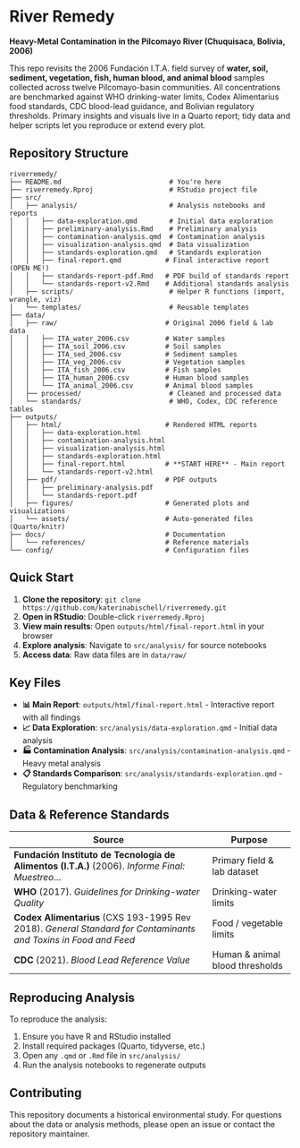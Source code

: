 # River Remedy
**Heavy-Metal Contamination in the Pilcomayo River (Chuquisaca, Bolivia, 2006)**

This repo revisits the 2006 Fundación I.T.A. field survey of **water, soil, sediment, vegetation, fish, human blood, and animal blood** samples collected across twelve Pilcomayo-basin communities. All concentrations are benchmarked against WHO drinking-water limits, Codex Alimentarius food standards, CDC blood-lead guidance, and Bolivian regulatory thresholds. Primary insights and visuals live in a Quarto report; tidy data and helper scripts let you reproduce or extend every plot.

## Repository Structure

```
riverremedy/
├── README.md                           # You're here
├── riverremedy.Rproj                   # RStudio project file
├── src/
│   ├── analysis/                       # Analysis notebooks and reports
│   │   ├── data-exploration.qmd        # Initial data exploration
│   │   ├── preliminary-analysis.Rmd    # Preliminary analysis
│   │   ├── contamination-analysis.qmd  # Contamination analysis
│   │   ├── visualization-analysis.qmd  # Data visualization
│   │   ├── standards-exploration.qmd   # Standards exploration
│   │   ├── final-report.qmd           # Final interactive report (OPEN ME!)
│   │   ├── standards-report-pdf.Rmd   # PDF build of standards report
│   │   └── standards-report-v2.Rmd    # Additional standards analysis
│   ├── scripts/                        # Helper R functions (import, wrangle, viz)
│   └── templates/                      # Reusable templates
├── data/
│   ├── raw/                           # Original 2006 field & lab data
│   │   ├── ITA_water_2006.csv         # Water samples
│   │   ├── ITA_soil_2006.csv          # Soil samples
│   │   ├── ITA_sed_2006.csv           # Sediment samples
│   │   ├── ITA_veg_2006.csv           # Vegetation samples
│   │   ├── ITA_fish_2006.csv          # Fish samples
│   │   ├── ITA_human_2006.csv         # Human blood samples
│   │   └── ITA_animal_2006.csv        # Animal blood samples
│   ├── processed/                      # Cleaned and processed data
│   └── standards/                      # WHO, Codex, CDC reference tables
├── outputs/
│   ├── html/                          # Rendered HTML reports
│   │   ├── data-exploration.html
│   │   ├── contamination-analysis.html
│   │   ├── visualization-analysis.html
│   │   ├── standards-exploration.html
│   │   ├── final-report.html          # **START HERE** - Main report
│   │   └── standards-report-v2.html
│   ├── pdf/                           # PDF outputs
│   │   ├── preliminary-analysis.pdf
│   │   └── standards-report.pdf
│   ├── figures/                       # Generated plots and visualizations
│   └── assets/                        # Auto-generated files (Quarto/knitr)
├── docs/                              # Documentation
│   └── references/                    # Reference materials
└── config/                            # Configuration files
```

## Quick Start

1. **Clone the repository**: `git clone https://github.com/katerinabischell/riverremedy.git`
2. **Open in RStudio**: Double-click `riverremedy.Rproj`
3. **View main results**: Open `outputs/html/final-report.html` in your browser
4. **Explore analysis**: Navigate to `src/analysis/` for source notebooks
5. **Access data**: Raw data files are in `data/raw/`

## Key Files

- **📊 Main Report**: `outputs/html/final-report.html` - Interactive report with all findings
- **📈 Data Exploration**: `src/analysis/data-exploration.qmd` - Initial data analysis
- **🏭 Contamination Analysis**: `src/analysis/contamination-analysis.qmd` - Heavy metal analysis
- **📋 Standards Comparison**: `src/analysis/standards-exploration.qmd` - Regulatory benchmarking

## Data & Reference Standards

| Source | Purpose |
|--------|---------|
| **Fundación Instituto de Tecnología de Alimentos (I.T.A.)** (2006). *Informe Final: Muestreo…* | Primary field & lab dataset |
| **WHO** (2017). *Guidelines for Drinking-water Quality* | Drinking-water limits |
| **Codex Alimentarius** (CXS 193-1995 Rev 2018). *General Standard for Contaminants and Toxins in Food and Feed* | Food / vegetable limits |
| **CDC** (2021). *Blood Lead Reference Value* | Human & animal blood thresholds |

## Reproducing Analysis

To reproduce the analysis:

1. Ensure you have R and RStudio installed
2. Install required packages (Quarto, tidyverse, etc.)
3. Open any `.qmd` or `.Rmd` file in `src/analysis/`
4. Run the analysis notebooks to regenerate outputs

## Contributing

This repository documents a historical environmental study. For questions about the data or analysis methods, please open an issue or contact the repository maintainer.